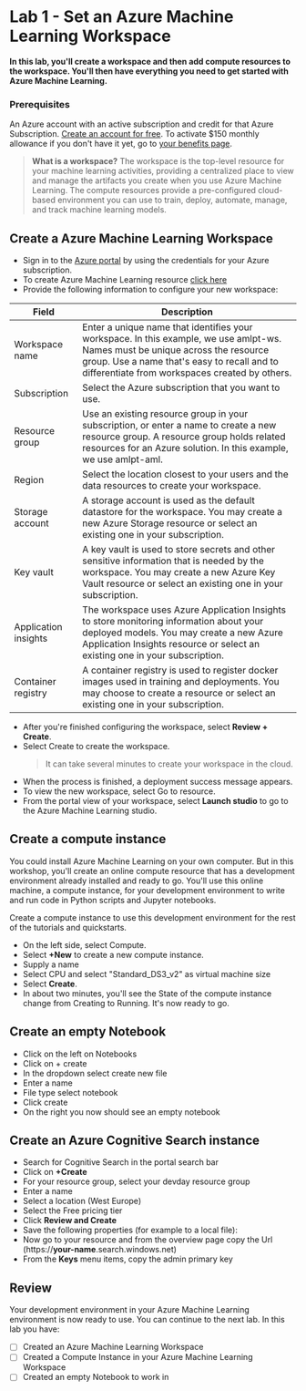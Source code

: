 # Lab 1 - Set an Azure Machine Learning Workspace

**In this lab, you'll create a workspace and then add compute resources to the workspace. You'll then have everything you need to get started with Azure Machine Learning.**

### Prerequisites

An Azure account with an active subscription and credit for that Azure Subscription. [Create an account for free](https://azure.microsoft.com/free/?WT.mc_id=aiml-73287-heboelma).
To activate $150 monthly allowance if you don't have it yet, go to [your benefits page](https://my.visualstudio.com/Benefits?mkt=en-us).

>**What is a workspace?**
>The workspace is the top-level resource for your machine learning activities, providing a centralized place to view and manage the artifacts you create when you use Azure Machine Learning. The compute resources provide a pre-configured cloud-based environment you can use to train, deploy, automate, manage, and track machine learning models.

## Create a Azure Machine Learning Workspace

- Sign in to the [Azure portal](https://portal.azure.com?WT.mc_id=aiml-73287-heboelma) by using the credentials for your Azure subscription.
- To create Azure Machine Learning resource [click here](https://portal.azure.com/#create/Microsoft.MachineLearningServices?WT.mc_id=aiml-73287-heboelma)
- Provide the following information to configure your new workspace:
  
| Field | Description |
| --- | --- |
| Workspace name | Enter a unique name that identifies your workspace. In this example, we use amlpt-ws. Names must be unique across the resource group. Use a name that's easy to recall and to differentiate from workspaces created by others. |
| Subscription | Select the Azure subscription that you want to use. |
Resource group| Use an existing resource group in your subscription, or enter a name to create a new resource group. A resource group holds related resources for an Azure solution. In this example, we use amlpt-aml. |
| Region | Select the location closest to your users and the data resources to create your workspace. |
Storage account | A storage account is used as the default datastore for the workspace. You may create a new Azure Storage resource or select an existing one in your subscription. |
| Key vault |A key vault is used to store secrets and other sensitive information that is needed by the workspace. You may create a new Azure Key Vault resource or select an existing one in your subscription.|
| Application insights |The workspace uses Azure Application Insights to store monitoring information about your deployed models. You may create a new Azure Application Insights resource or select an existing one in your subscription. |
| Container registry | A container registry is used to register docker images used in training and deployments. You may choose to create a resource or select an existing one in your subscription. |

- After you're finished configuring the workspace, select **Review + Create**.
- Select Create to create the workspace.
  > It can take several minutes to create your workspace in the cloud.
- When the process is finished, a deployment success message appears.
- To view the new workspace, select Go to resource.
- From the portal view of your workspace, select **Launch studio** to go to the Azure Machine Learning studio.

## Create a compute instance

You could install Azure Machine Learning on your own computer. But in this workshop, you'll create an online compute resource that has a development environment already installed and ready to go. You'll use this online machine, a compute instance, for your development environment to write and run code in Python scripts and Jupyter notebooks.

Create a compute instance to use this development environment for the rest of the tutorials and quickstarts.

- On the left side, select Compute.
- Select **+New** to create a new compute instance.
- Supply a name
- Select CPU and select "Standard_DS3_v2" as virtual machine size
- Select **Create**.
- In about two minutes, you'll see the State of the compute instance change from Creating to Running. It's now ready to go.

## Create an empty Notebook

- Click on the left on Notebooks
- Click on + create
- In the dropdown select create new file
- Enter a name
- File type select notebook
- Click create
- On the right you now should see an empty notebook

## Create an Azure Cognitive Search instance

- Search for Cognitive Search in the portal search bar
- Click on **+Create**
- For your resource group, select your devday resource group
- Enter a name
- Select a location (West Europe)
- Select the Free pricing tier
- Click **Review and Create**
- Save the following properties (for example to a local file):
- Now go to your resource and from the overview page copy the Url (https://**your-name**.search.windows.net)
- From the **Keys** menu items, copy the admin primary key

## Review

Your development environment in your Azure Machine Learning environment is now ready to use. You can continue to the next lab.
In this lab you have:

- [ ] Created an Azure Machine Learning Workspace
- [ ] Created a Compute Instance in your Azure Machine Learning Workspace
- [ ] Created an empty Notebook to work in
